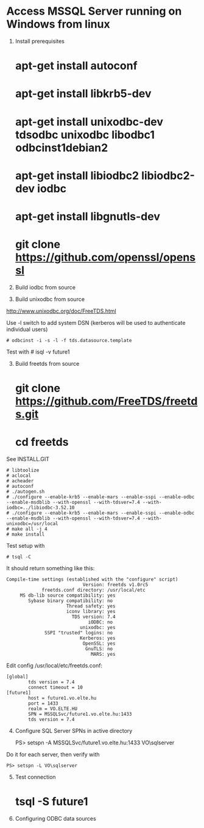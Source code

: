 # Access MSSQL Server running on Windows from linux

1. Install prerequisites

    # apt-get install autoconf
    # apt-get install libkrb5-dev
    # apt-get install unixodbc-dev tdsodbc unixodbc libodbc1 odbcinst1debian2
    # apt-get install libiodbc2 libiodbc2-dev iodbc
    # apt-get install libgnutls-dev
    # git clone https://github.com/openssl/openssl

2. Build iodbc from source

3. Build unixodbc from source

http://www.unixodbc.org/doc/FreeTDS.html

Use -l switch to add system DSN (kerberos will be used to authenticate individual users)

    # odbcinst -i -s -l -f tds.datasource.template

Test with 
    # isql -v future1

3. Build freetds from source

    # git clone https://github.com/FreeTDS/freetds.git
    # cd freetds

See INSTALL.GIT

    # libtoolize
    # aclocal
    # acheader
    # autoconf
    # ./autogen.sh
    # ./configure --enable-krb5 --enable-mars --enable-sspi --enable-odbc --enable-msdblib --with-openssl --with-tdsver=7.4 --with-iodbc=../libiodbc-3.52.10
    # ./configure --enable-krb5 --enable-mars --enable-sspi --enable-odbc --enable-msdblib --with-openssl --with-tdsver=7.4 --with-unixodbc=/usr/local
    # make all -j 4
    # make install

Test setup with

    # tsql -C

It should return something like this:

```
Compile-time settings (established with the "configure" script)
                            Version: freetds v1.0rc5
             freetds.conf directory: /usr/local/etc
     MS db-lib source compatibility: yes
        Sybase binary compatibility: no
                      Thread safety: yes
                      iconv library: yes
                        TDS version: 7.4
                              iODBC: no
                           unixodbc: yes
              SSPI "trusted" logins: no
                           Kerberos: yes
                            OpenSSL: yes
                             GnuTLS: no
                               MARS: yes
```

Edit config /usr/local/etc/freetds.conf:

```
[global]
        tds version = 7.4
        connect timeout = 10
[future1]
        host = future1.vo.elte.hu
        port = 1433
        realm = VO.ELTE.HU
        SPN = MSSQLSvc/future1.vo.elte.hu:1433
        tds version = 7.4
```

4. Configure SQL Server SPNs in active directory

    PS> setspn -A MSSQLSvc/future1.vo.elte.hu:1433 VO\sqlserver

Do it for each server, then verify with

    PS> setspn -L VO\sqlserver

5. Test connection

    # tsql -S future1

6. Configuring ODBC data sources

